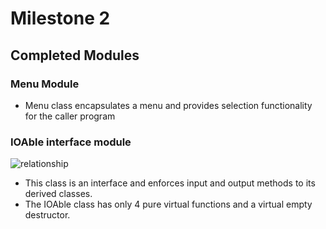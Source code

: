 # Milestone 2

## Completed Modules

### Menu Module
- Menu class encapsulates a menu and provides selection functionality for the caller program

### IOAble interface module
![relationship](https://github.com/jjaykim/OOP-Language_CPP/blob/main/Milestone/MS2/images/classes.png)
- This class is an interface and enforces input and output methods to its derived classes.
- The IOAble class has only 4 pure virtual functions and a virtual empty destructor.


